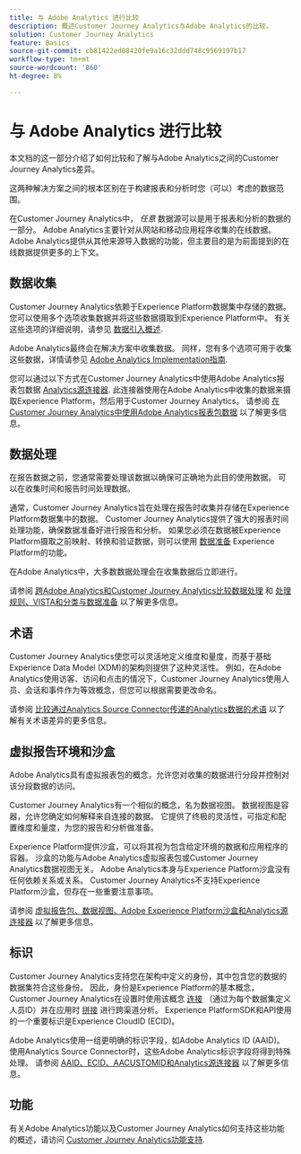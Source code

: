 ```yaml
---
title: 与 Adobe Analytics 进行比较
description: 概述Customer Journey Analytics与Adobe Analytics的比较。
solution: Customer Journey Analytics
feature: Basics
source-git-commit: cb81422ed08420fe9a16c32ddd748c9569197b17
workflow-type: tm+mt
source-wordcount: '860'
ht-degree: 8%

---
```


# 与 Adobe Analytics 进行比较

本文档的这一部分介绍了如何比较和了解与Adobe Analytics之间的Customer Journey Analytics差异。

这两种解决方案之间的根本区别在于构建报表和分析时您（可以）考虑的数据范围。

在Customer Journey Analytics中， *任意* 数据源可以是用于报表和分析的数据的一部分。 Adobe Analytics主要针对从网站和移动应用程序收集的在线数据。 Adobe Analytics提供从其他来源导入数据的功能，但主要目的是为前面提到的在线数据提供更多的上下文。

## 数据收集

Customer Journey Analytics依赖于Experience Platform数据集中存储的数据。 您可以使用多个选项收集数据并将这些数据摄取到Experience Platform中。 有关这些选项的详细说明，请参见 [数据引入概述](https://experienceleague.adobe.com/docs/analytics-platform/using/cja-data-ingestion/data-ingestion.html?lang=en).

Adobe Analytics最终会在解决方案中收集数据。 同样，您有多个选项可用于收集这些数据，详情请参见 [Adobe Analytics Implementation指南](https://experienceleague.adobe.com/docs/analytics/implementation/home.html?lang=zh-Hans).

您可以通过以下方式在Customer Journey Analytics中使用Adobe Analytics报表包数据 [Analytics源连接器](https://experienceleague.adobe.com/docs/experience-platform/sources/ui-tutorials/create/adobe-applications/analytics.html?lang=zh-Hans). 此连接器使用在Adobe Analytics中收集的数据来摄取Experience Platform，然后用于Customer Journey Analytics。 请参阅 [在Customer Journey Analytics中使用Adobe Analytics报表包数据](https://experienceleague.adobe.com/docs/analytics-platform/using/compare-aa-cja/cja-aa-comparison/aa-data-in-cja.html?lang=zh-Hans) 以了解更多信息。


## 数据处理

在报告数据之前，您通常需要处理该数据以确保可正确地为此目的使用数据。 可以在收集时间和报告时间处理数据。

通常，Customer Journey Analytics旨在处理在报告时收集并存储在Experience Platform数据集中的数据。 Customer Journey Analytics提供了强大的报表时间处理功能，确保数据准备好进行报告和分析。 如果您必须在数据被Experience Platform摄取之前映射、转换和验证数据，则可以使用 [数据准备](https://experienceleague.adobe.com/docs/experience-platform/data-prep/home.html?lang=zh-Hans) Experience Platform的功能。

在Adobe Analytics中，大多数数据处理会在收集数据后立即进行。

请参阅 [跨Adobe Analytics和Customer Journey Analytics比较数据处理](data-processing-comparisons.md) 和 [处理规则、VISTA和分类与数据准备](https://experienceleague.adobe.com/docs/analytics-platform/using/compare-aa-cja/cja-aa-comparison/pr-vista-dataprep.html?lang=zh-Hans) 以了解更多信息。


## 术语

Customer Journey Analytics使您可以灵活地定义维度和量度，而基于基础Experience Data Model (XDM)的架构则提供了这种灵活性。 例如，在Adobe Analytics使用访客、访问和点击的情况下，Customer Journey Analytics使用人员、会话和事件作为等效概念，但您可以根据需要更改命名。

请参阅 [比较通过Analytics Source Connector传递的Analytics数据的术语](https://experienceleague.adobe.com/docs/analytics-platform/using/compare-aa-cja/cja-aa-comparison/terminology.html?lang=en) 以了解有关术语差异的更多信息。


## 虚拟报告环境和沙盒

Adobe Analytics具有虚拟报表包的概念，允许您对收集的数据进行分段并控制对该分段数据的访问。

Customer Journey Analytics有一个相似的概念，名为数据视图。 数据视图是容器，允许您确定如何解释来自连接的数据。 它提供了终极的灵活性，可指定和配置维度和量度，为您的报告和分析做准备。

Experience Platform提供沙盒，可以将其视为包含给定环境的数据和应用程序的容器。 沙盒的功能与Adobe Analytics虚拟报表包或Customer Journey Analytics数据视图无关。 Adobe Analytics本身与Experience Platform沙盒没有任何依赖关系或关系。 Customer Journey Analytics不支持Experience Platform沙盒，但存在一些重要注意事项。

请参阅 [虚拟报告包、数据视图、Adobe Experience Platform沙盒和Analytics源连接器](https://experienceleague.adobe.com/docs/analytics-platform/using/compare-aa-cja/cja-aa-comparison/vrs-dataview-sandbox-adc.html?lang=zh-Hans) 以了解更多信息。


## 标识

Customer Journey Analytics支持您在架构中定义的身份，其中包含您的数据的数据集符合这些身份。 因此，身份是Experience Platform的基本概念，Customer Journey Analytics在设置时使用该概念 [连接](../../connections/overview.md) （通过为每个数据集定义人员ID）并在应用时 [拼接](../../stitching/overview.md) 进行跨渠道分析。 Experience PlatformSDK和API使用的一个重要标识是Experience CloudID (ECID)。

Adobe Analytics使用一组更明确的标识字段，如Adobe Analytics ID (AAID)。 使用Analytics Source Connector时，这些Adobe Analytics标识字段将得到特殊处理。 请参阅 [AAID、ECID、AACUSTOMID和Analytics源连接器](https://experienceleague.adobe.com/docs/analytics-platform/using/compare-aa-cja/cja-aa-comparison/aaid-ecid-adc.html?lang=en) 以了解更多信息。


## 功能

有关Adobe Analytics功能以及Customer Journey Analytics如何支持这些功能的概述，请访问 [Customer Journey Analytics功能支持](https://experienceleague.adobe.com/docs/analytics-platform/using/compare-aa-cja/cja-aa-comparison/cja-aa.html?lang=en).





